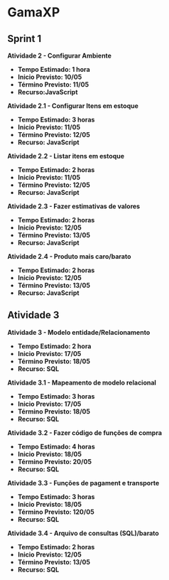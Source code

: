 # GamaXP

## Sprint 1

<b>Atividade 2 - Configurar Ambiente<b>
<body>
<ul>
<li>Tempo Estimado: 1 hora</li>
<li>Inicio Previsto: 10/05</li>
<li>Término Previsto: 11/05</li>
<li>Recurso:JavaScript </li>
</ul>
</body>   

  
<b>Atividade 2.1 - Configurar Itens em estoque<b>
<body>
<ul>
<li>Tempo Estimado: 3 horas</li>
<li>Inicio Previsto: 11/05</li>
<li>Término Previsto: 12/05</li>
<li>Recurso: JavaScript </li>
</ul>
</body>  
  
<b>Atividade 2.2 - Listar itens em estoque<b>
<body>
<ul>
<li>Tempo Estimado: 2 horas</li>
<li>Inicio Previsto: 11/05</li>
<li>Término Previsto: 12/05</li>
<li>Recurso: JavaScript </li>
</ul>
</body>
  
<b>Atividade 2.3 - Fazer estimativas de valores<b>
<body>
<ul>
<li>Tempo Estimado: 2 horas</li>
<li>Inicio Previsto: 12/05</li>
<li>Término Previsto: 13/05</li>
<li>Recurso: JavaScript </li>
</ul>
</body>  

<b>Atividade 2.4 - Produto mais caro/barato<b>
<body>
<ul>
<li>Tempo Estimado: 2 horas</li>
<li>Inicio Previsto: 12/05</li>
<li>Término Previsto: 13/05</li>
<li>Recurso: JavaScript </li>
</ul>
</body>  


## Atividade 3

<b>Atividade 3 - Modelo entidade/Relacionamento<b>
<body>
<ul>
<li>Tempo Estimado: 2 hora</li>
<li>Inicio Previsto: 17/05</li>
<li>Término Previsto: 18/05</li>
<li>Recurso: SQL </li>
</ul>
</body>   

  
<b>Atividade 3.1 - Mapeamento de modelo relacional<b>
<body>
<ul>
<li>Tempo Estimado: 3 horas</li>
<li>Inicio Previsto: 17/05</li>
<li>Término Previsto: 18/05</li>
<li>Recurso: SQL </li>
</ul>
</body>  
  
<b>Atividade 3.2 - Fazer código de funções de compra<b>
<body>
<ul>
<li>Tempo Estimado: 4 horas</li>
<li>Inicio Previsto: 18/05</li>
<li>Término Previsto: 20/05</li>
<li>Recurso: SQL </li>
</ul>
</body>
  
<b>Atividade 3.3 - Funções de pagament e transporte<b>
<body>
<ul>
<li>Tempo Estimado: 3 horas</li>
<li>Inicio Previsto: 18/05</li>
<li>Término Previsto: 120/05</li>
<li>Recurso: SQL </li>
</ul>
</body>  

<b>Atividade 3.4 - Arquivo de consultas (SQL)/barato<b>
<body>
<ul>
<li>Tempo Estimado: 2 horas</li>
<li>Inicio Previsto: 12/05</li>
<li>Término Previsto: 13/05</li>
<li>Recurso: SQL </li>
</ul>
</body>  




  
